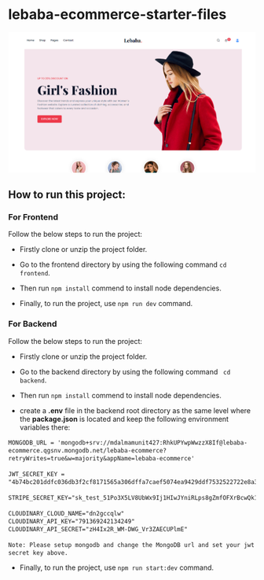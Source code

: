 # lebaba-ecommerce-starter-files
![lebaba-ecommerce-starter-files](/frontend//src/assets/github-cover.png)

## How to run this project:

### For Frontend 
Follow the below steps to run the project: 
- Firstly clone or unzip the project folder.
* Go to the frontend directory by using the following command ``` cd frontend ```.
+ Then run `` npm install `` commend to install node dependencies.
- Finally, to run the project, use ``npm run dev`` command.


### For Backend
Follow the below steps to run the project: 
- Firstly clone or unzip the project folder.
* Go to the backend directory by using the following command ``` cd backend```.
+ Then run `` npm install `` commend to install node dependencies.
* create a **.env** file in the backend root directory as the same level where the **package.json** is located and keep the following environment variables there: 
```
MONGODB_URL = 'mongodb+srv://mdalmamunit427:RhkUPYwpWwzzX8If@lebaba-ecommerce.qgsnv.mongodb.net/lebaba-ecommerce?retryWrites=true&w=majority&appName=lebaba-ecommerce'

JWT_SECRET_KEY = "4b74bc201ddfc036db3f2cf8171565a306dffa7caef5074ea9429ddf7532522722e8a36f699945d34e605b34f9a33d89f00084197e3564a8ba6a948e6c2ad1ce"

STRIPE_SECRET_KEY="sk_test_51Po3X5LV8UbWx9Ij1HIwJYniRLps8gZmfOFXrBcwQk1BH204TvdKiV4U0odayxpetPKNfxyGz0nacOLMTQobNg0H00bxcsoqEY"

CLOUDINARY_CLOUD_NAME="dn2gccqlw"
CLOUDINARY_API_KEY="791369242134249"
CLOUDINARY_API_SECRET="zH4Ix2R_WM-DWG_Vr3ZAECUPlmE"

Note: Please setup mongodb and change the MongoDB url and set your jwt secret key above.
```

- Finally, to run the project, use ``npm run start:dev`` command.
